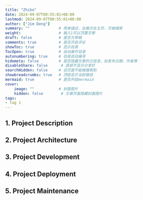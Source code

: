 ```yaml
---
title: "Zhibo"
date: 2024-09-07T00:55:01+08:00
lastmod: 2024-09-07T00:55:01+08:00
author: ["Jim Deng"]
summary: ""             # 简单描述，会展示在主页，可被搜索
weight:                 # 输入1可以顶置文章
draft: false            # 是否为草稿
comments: true          # 是否开启评论
showToc: true           # 显示目录
TocOpen: true           # 自动展开目录
autonumbering: true     # 目录自动编号
hidemeta: false         # 是否隐藏文章的元信息，如发布日期、作者等
disableShare: false      # 底部不显示分享栏
searchHidden: false     # 该页面不能被搜索到
showbreadcrumbs: true   # 顶部显示当前路径
mermaid: true           # 是否开启mermaid
cover:
    image: ""           # 封面图片
    hidden: false        # 文章页面隐藏封面图片
tags:
- tag 1
---
```



## 1. Project Description

## 2. Project Architecture

## 3. Project Development

## 4. Project Deployment

## 5. Project Maintenance
